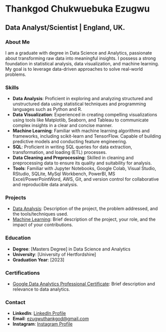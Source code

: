 # Thankgod Chukwuebuka Ezugwu

## Data Analyst/Scientist | England, UK.

### About Me

I am a graduate with degree in Data Science and Analytics, passionate about transforming raw data into meaningful insights. I possess a strong foundation in statistical analysis, data visualization, and machine learning. My goal is to leverage data-driven approaches to solve real-world problems.

### Skills

- **Data Analysis**: Proficient in exploring and analyzing structured and unstructured data using statistical techniques and programming languages such as Python and R.
- **Data Visualization**: Experienced in creating compelling visualizations using tools like Matplotlib, Seaborn, and Tableau to communicate complex insights in a clear and concise manner.
- **Machine Learning**: Familiar with machine learning algorithms and frameworks, including scikit-learn and TensorFlow. Capable of building predictive models and conducting feature engineering.
- **SQL**: Proficient in writing SQL queries for data extraction, transformation, and loading (ETL) processes.
- **Data Cleaning and Preprocessing**: Skilled in cleaning and preprocessing data to ensure its quality and suitability for analysis.
- **Tools**: Familiar with Jupyter Notebooks, Google Colab, Visual Studio, RStudio, SQLite, MySql Workbench, PowerBI, MS Excel/PowerPointWord, AWS, Git, and version control for collaborative and reproducible data analysis.

### Projects

- [Data Analysis](link_to_project_1): Description of the project, the problem addressed, and the tools/techniques used.
- [Machine Learning](link_to_project_2): Brief description of the project, your role, and the impact of your contributions.

### Education

- **Degree**: [Masters Degree] in Data Science and Analytics
- **University**: [University of Hertfordshire]
- **Graduation Year**: [2023]

### Certifications

- [Google Data Analytics Professional Certificate](link_to_certification_1): Brief description and relevance to data analytics.

### Contact

- **LinkedIn**: [LinkedIn Profile](linkedin.com/in/meet-thankgod)
- **Email**: ezugwuthankgod@gmail.com
- **Instagram**: [Instagram Profile](https://www.instagram.com/_kingmayor)
